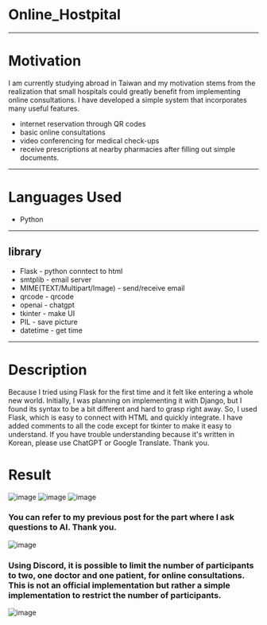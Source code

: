 # Online_Hostpital
-----
# Motivation
I am currently studying abroad in Taiwan and my motivation stems from the realization that small hospitals could greatly benefit from implementing online consultations. I have developed a simple system that incorporates many useful features.
+ internet reservation through QR codes 
+ basic online consultations
+ video conferencing for medical check-ups
+ receive prescriptions at nearby pharmacies after filling out simple documents.
-----
# Languages Used
+ Python
-----
## library
+ Flask - python conntect to html
+ smtplib - email server
+ MIME(TEXT/Multipart/Image) - send/receive email
+ qrcode - qrcode
+ openai - chatgpt
+ tkinter - make UI
+ PIL - save picture
+ datetime - get time
-----
# Description
Because I tried using Flask for the first time and it felt like entering a whole new world. Initially, I was planning on implementing it with Django, but I found its syntax to be a bit different and hard to grasp right away. So, I used Flask, which is easy to connect with HTML and quickly integrate. I have added comments to all the code except for tkinter to make it easy to understand. If you have trouble understanding because it's written in Korean, please use ChatGPT or Google Translate. Thank you.
# Result
![image](https://user-images.githubusercontent.com/87925027/229334237-90afad36-623d-4d85-a8a1-002ca840e318.png)
![image](https://user-images.githubusercontent.com/87925027/229334257-0e8bee26-8104-4c65-9bb9-a3ad71521dda.png)
![image](https://user-images.githubusercontent.com/87925027/229334301-82928f73-6b46-4796-8508-053eb449bdad.png)
### You can refer to my previous post for the part where I ask questions to AI. Thank you.
![image](https://user-images.githubusercontent.com/87925027/229334339-53df678a-2e19-4f30-97c8-4299e4157089.png)
### Using Discord, it is possible to limit the number of participants to two, one doctor and one patient, for online consultations. This is not an official implementation but rather a simple implementation to restrict the number of participants.
![image](https://user-images.githubusercontent.com/87925027/229334320-b310aaac-515b-411a-8d42-89adf865ac7b.png)
